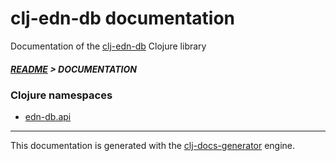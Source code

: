 
# clj-edn-db documentation

Documentation of the [clj-edn-db](https://github.com/bithandshake/clj-edn-db) Clojure library

##### [README](../README.md) > DOCUMENTATION

### Clojure namespaces

* [edn-db.api](clj/edn-db/API.md)

---

This documentation is generated with the [clj-docs-generator](https://github.com/bithandshake/clj-docs-generator) engine.

